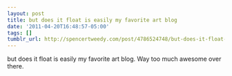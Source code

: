 ```yaml
---
layout: post
title: but does it float is easily my favorite art blog
date: '2011-04-20T16:48:57-05:00'
tags: []
tumblr_url: http://spencertweedy.com/post/4786524748/but-does-it-float-is-easily-my-favorite-art-blog
---
```

but does it float is easily my favorite art blog. Way too much awesome over there.
